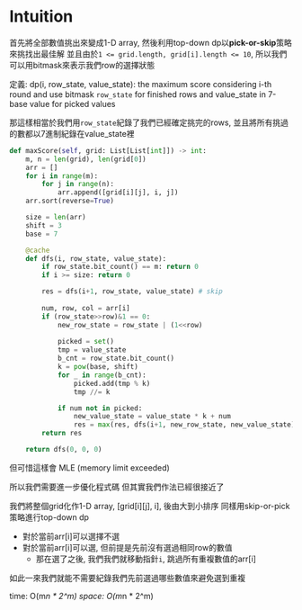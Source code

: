 
# Intuition

首先將全部數值挑出來變成1-D array, 然後利用top-down dp以**pick-or-skip**策略來挑找出最佳解
並且由於`1 <= grid.length, grid[i].length <= 10`, 所以我們可以用bitmask來表示我們row的選擇狀態

定義:
dp(i, row_state, value_state): the maximum score considering i-th round and use bitmask `row_state` for finished rows and value_state in 7-base value for picked values

那這樣相當於我們用`row_state`紀錄了我們已經確定挑完的rows, 並且將所有挑過的數都以7進制紀錄在value_state裡

```py
def maxScore(self, grid: List[List[int]]) -> int:
    m, n = len(grid), len(grid[0])
    arr = []
    for i in range(m):
        for j in range(n):
            arr.append([grid[i][j], i, j])
    arr.sort(reverse=True)

    size = len(arr)
    shift = 3
    base = 7

    @cache
    def dfs(i, row_state, value_state):
        if row_state.bit_count() == m: return 0
        if i >= size: return 0

        res = dfs(i+1, row_state, value_state) # skip
        
        num, row, col = arr[i]
        if (row_state>>row)&1 == 0:
            new_row_state = row_state | (1<<row)
            
            picked = set()
            tmp = value_state
            b_cnt = row_state.bit_count()
            k = pow(base, shift)
            for _ in range(b_cnt):
                picked.add(tmp % k)
                tmp //= k

            if num not in picked:
                new_value_state = value_state * k + num
                res = max(res, dfs(i+1, new_row_state, new_value_state) + num)
        return res

    return dfs(0, 0, 0)
```

但可惜這樣會 MLE (memory limit exceeded)

所以我們需要進一步優化程式碼
但其實我們作法已經很接近了

我們將整個grid化作1-D array, [grid[i][j], i], 後由大到小排序
同樣用skip-or-pick策略進行top-down dp

- 對於當前arr[i]可以選擇不選
- 對於當前arr[i]可以選, 但前提是先前沒有選過相同row的數值
    - 那在選了之後, 我們我們就移動指針`i`, 跳過所有重複數值的arr[i]

如此一來我們就能不需要紀錄我們先前選過哪些數值來避免選到重複

time: O(m*n * 2^m) 
space: O(m*n * 2^m) 